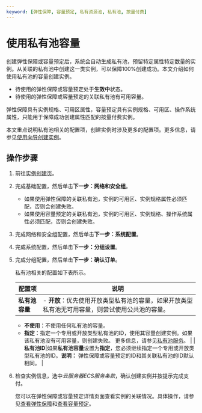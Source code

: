 ```yaml
---
keyword: [弹性保障, 容量预定, 私有资源池, 私有池, 按量付费]
---
```


# 使用私有池容量

创建弹性保障或容量预定后，系统会自动生成私有池，预留特定属性特定数量的实例。从关联的私有池中创建这一类实例，可以保障100%创建成功。本文介绍如何使用私有池的容量创建实例。

-   待使用的弹性保障或容量预定处于**生效中**状态。
-   待使用的弹性保障或容量预定的关联私有池有可用容量。

弹性保障具有实例规格、可用区属性，容量预定具有实例规格、可用区、操作系统属性，只能用于保障成功创建属性匹配的按量付费实例。

本文重点说明私有池相关的配置项，创建实例时涉及更多的配置项。更多信息，请参见[使用向导创建实例](/cn.zh-CN/实例/创建实例/使用向导创建实例.md)。

## 操作步骤

1.  前往[实例创建页](https://ecs-buy.aliyun.com/wizard/#/)。

2.  完成基础配置，然后单击**下一步：网络和安全组**。

    -   如果使用弹性保障的关联私有池，实例的可用区、实例规格属性必须匹配，否则会创建失败。
    -   如果使用容量预定的关联私有池，实例的可用区、实例规格、操作系统属性必须匹配，否则会创建失败。
3.  完成网络和安全组配置，然后单击**下一步：系统配置**。

4.  完成系统配置，然后单击**下一步：分组设置**。

5.  完成分组配置，然后单击**下一步：确认订单**。

    私有池相关的配置如下表所示。

    |配置项|说明|
    |---|--|
    |**私有池容量**|    -   **开放**：优先使用开放类型私有池的容量，如果开放类型私有池无可用容量，则尝试使用公共池的容量。
    -   **不使用**：不使用任何私有池的容量。
    -   **指定**：指定一个专用或开放类型私有池的ID，使用其容量创建实例。如果该私有池没有可用容量，则创建失败。
更多信息，请参见[私有池服务](/cn.zh-CN/标签与资源/资源保障/资源保障概述.md)。 |
    |**私有池ID**|如果**私有池容量**设置为**指定**，您必须继续指定一个专用或开放类型私有池的ID。**说明：** 弹性保障或容量预定的ID和其关联私有池的ID默认相同。 |

6.  检查实例信息，选中*云服务器ECS服务条款*，确认创建实例并按提示完成支付。

    您可以在弹性保障或容量预定详情页面查看实例的关联情况。具体操作，请参见[查看弹性保障](/cn.zh-CN/标签与资源/资源保障/弹性保障/查看弹性保障.md)和[查看容量预定](/cn.zh-CN/标签与资源/资源保障/容量预定/查看容量预定.md)。


